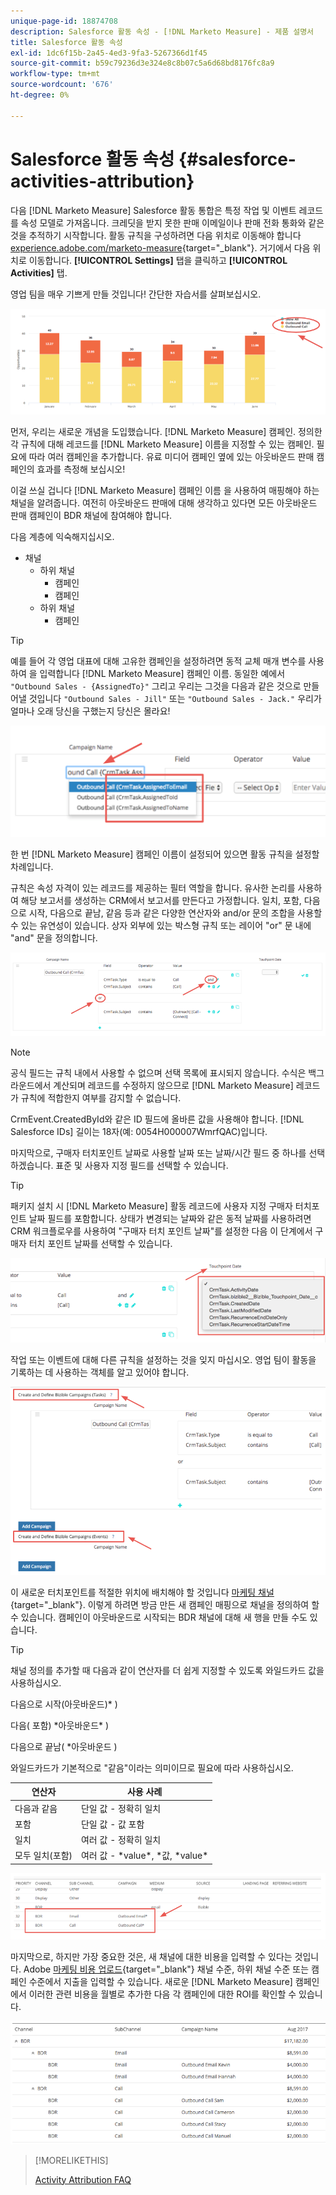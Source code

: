 ```yaml
---
unique-page-id: 18874708
description: Salesforce 활동 속성 - [!DNL Marketo Measure] - 제품 설명서
title: Salesforce 활동 속성
exl-id: 1dc6f15b-2a45-4ed3-9fa3-5267366d1f45
source-git-commit: b59c79236d3e324e8c8b07c5a6d68bd8176fc8a9
workflow-type: tm+mt
source-wordcount: '676'
ht-degree: 0%

---
```


# Salesforce 활동 속성 {#salesforce-activities-attribution}

다음 [!DNL Marketo Measure] Salesforce 활동 통합은 특정 작업 및 이벤트 레코드를 속성 모델로 가져옵니다. 크레딧을 받지 못한 판매 이메일이나 판매 전화 통화와 같은 것을 추적하기 시작합니다. 활동 규칙을 구성하려면 다음 위치로 이동해야 합니다 [experience.adobe.com/marketo-measure](https://experience.adobe.com/marketo-measure){target="_blank"}. 거기에서 다음 위치로 이동합니다. **[!UICONTROL Settings]** 탭을 클릭하고 **[!UICONTROL Activities]** 탭.

영업 팀을 매우 기쁘게 만들 것입니다! 간단한 자습서를 살펴보십시오.

![](assets/1.png)

먼저, 우리는 새로운 개념을 도입했습니다. [!DNL Marketo Measure] 캠페인. 정의한 각 규칙에 대해 레코드를 [!DNL Marketo Measure] 이름을 지정할 수 있는 캠페인. 필요에 따라 여러 캠페인을 추가합니다. 유료 미디어 캠페인 옆에 있는 아웃바운드 판매 캠페인의 효과를 측정해 보십시오!

이걸 쓰실 겁니다 [!DNL Marketo Measure] 캠페인 이름 을 사용하여 매핑해야 하는 채널을 알려줍니다. 여전히 아웃바운드 판매에 대해 생각하고 있다면 모든 아웃바운드 판매 캠페인이 BDR 채널에 참여해야 합니다.

다음 계층에 익숙해지십시오.

* 채널
   * 하위 채널
      * 캠페인
      * 캠페인
   * 하위 채널
      * 캠페인

>[!TIP]
>
>예를 들어 각 영업 대표에 대해 고유한 캠페인을 설정하려면 동적 교체 매개 변수를 사용하여 을 입력합니다 [!DNL Marketo Measure] 캠페인 이름. 동일한 예에서 `"Outbound Sales - {AssignedTo}"` 그리고 우리는 그것을 다음과 같은 것으로 만들어낼 것입니다 `"Outbound Sales - Jill"` 또는 `"Outbound Sales - Jack."` 우리가 얼마나 오래 당신을 구했는지 당신은 몰라요!

![](assets/2.png)

한 번 [!DNL Marketo Measure] 캠페인 이름이 설정되어 있으면 활동 규칙을 설정할 차례입니다.

규칙은 속성 자격이 있는 레코드를 제공하는 필터 역할을 합니다. 유사한 논리를 사용하여 해당 보고서를 생성하는 CRM에서 보고서를 만든다고 가정합니다. 일치, 포함, 다음으로 시작, 다음으로 끝남, 같음 등과 같은 다양한 연산자와 and/or 문의 조합을 사용할 수 있는 유연성이 있습니다. 상자 외부에 있는 박스형 규칙 또는 레이어 &quot;or&quot; 문 내에 &quot;and&quot; 문을 정의합니다.

![](assets/3.png)

>[!NOTE]
>
>공식 필드는 규칙 내에서 사용할 수 없으며 선택 목록에 표시되지 않습니다. 수식은 백그라운드에서 계산되며 레코드를 수정하지 않으므로 [!DNL Marketo Measure] 레코드가 규칙에 적합한지 여부를 감지할 수 없습니다.
>
>CrmEvent.CreatedById와 같은 ID 필드에 올바른 값을 사용해야 합니다. [!DNL Salesforce IDs] 길이는 18자(예: 0054H000007WmrfQAC)입니다.

마지막으로, 구매자 터치포인트 날짜로 사용할 날짜 또는 날짜/시간 필드 중 하나를 선택하겠습니다. 표준 및 사용자 지정 필드를 선택할 수 있습니다.

>[!TIP]
>
>패키지 설치 시 [!DNL Marketo Measure] 활동 레코드에 사용자 지정 구매자 터치포인트 날짜 필드를 포함합니다. 상태가 변경되는 날짜와 같은 동적 날짜를 사용하려면 CRM 워크플로우를 사용하여 &quot;구매자 터치 포인트 날짜&quot;를 설정한 다음 이 단계에서 구매자 터치 포인트 날짜를 선택할 수 있습니다.

![](assets/4.png)

작업 또는 이벤트에 대해 다른 규칙을 설정하는 것을 잊지 마십시오. 영업 팀이 활동을 기록하는 데 사용하는 객체를 알고 있어야 합니다.

![](assets/5.png)

이 새로운 터치포인트를 적절한 위치에 배치해야 할 것입니다 [마케팅 채널](https://experience.adobe.com/#/marketo-measure/MyAccount/Business?busView=false&amp;id=10#/!/MyAccount/Business/Account.Settings.SettingsHome?tab=Channels.Online%20Channels){target="_blank"}. 이렇게 하려면 방금 만든 새 캠페인 매핑으로 채널을 정의하여 할 수 있습니다. 캠페인이 아웃바운드로 시작되는 BDR 채널에 대해 새 행을 만들 수도 있습니다.

>[!TIP]
>
>채널 정의를 추가할 때 다음과 같이 연산자를 더 쉽게 지정할 수 있도록 와일드카드 값을 사용하십시오.
>
>다음으로 시작(아웃바운드)&#42; )
>
>다음( 포함) &#42;아웃바운드&#42; )
>
>다음으로 끝남( &#42;아웃바운드 )
>
>와일드카드가 기본적으로 &quot;같음&quot;이라는 의미이므로 필요에 따라 사용하십시오.

| **연산자** | **사용 사례** |
|---|---|
| 다음과 같음 | 단일 값 - 정확히 일치 |
| 포함 | 단일 값 - 값 포함 |
| 일치 | 여러 값 - 정확히 일치 |
| 모두 일치(포함) | 여러 값 - &#42;value&#42;, &#42;값, &#42;value&#42; |

![](assets/6.png)

마지막으로, 하지만 가장 중요한 것은, 새 채널에 대한 비용을 입력할 수 있다는 것입니다. Adobe [마케팅 비용 업로드](https://experience.adobe.com/#/marketo-measure/MyAccount/Business?busView=false&amp;id=10#/!/MyAccount/Business/Account.Settings.SettingsHome?tab=Reporting.Marketing%20Spend){target="_blank"} 채널 수준, 하위 채널 수준 또는 캠페인 수준에서 지출을 입력할 수 있습니다. 새로운 [!DNL Marketo Measure] 캠페인에서 이러한 관련 비용을 월별로 추가한 다음 각 캠페인에 대한 ROI를 확인할 수 있습니다.

![](assets/7.png)

>[!MORELIKETHIS]
>
>[Activity Attribution FAQ](/help/advanced-marketo-measure-features/activities-attribution/activities-attribution-faq.md)

